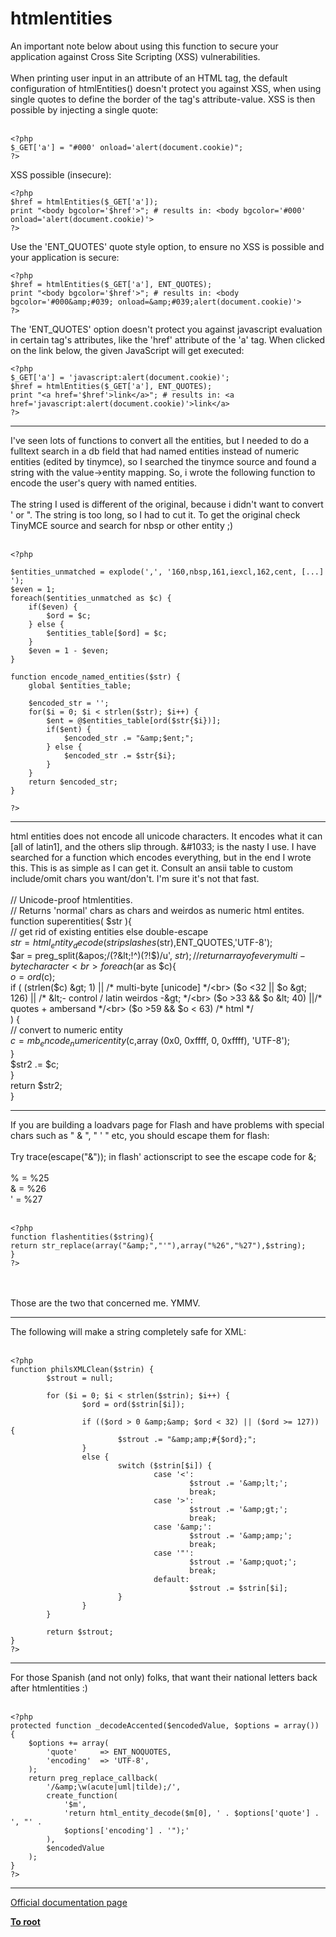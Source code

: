 # htmlentities



An important note below about using this function to secure your application against Cross Site Scripting (XSS) vulnerabilities.<br><br>When printing user input in an attribute of an HTML tag, the default configuration of htmlEntities() doesn&apos;t protect you against XSS, when using single quotes to define the border of the tag&apos;s attribute-value. XSS is then possible by injecting a single quote:<br><br>

```
<?php
$_GET['a'] = "#000' onload='alert(document.cookie)";
?>
```


XSS possible (insecure):



```
<?php
$href = htmlEntities($_GET['a']);
print "<body bgcolor='$href'>"; # results in: <body bgcolor='#000' onload='alert(document.cookie)'>
?>
```


Use the 'ENT_QUOTES' quote style option, to ensure no XSS is possible and your application is secure:



```
<?php
$href = htmlEntities($_GET['a'], ENT_QUOTES);
print "<body bgcolor='$href'>"; # results in: <body bgcolor='#000&amp;#039; onload=&amp;#039;alert(document.cookie)'>
?>
```


The 'ENT_QUOTES' option doesn't protect you against javascript evaluation in certain tag's attributes, like the 'href' attribute of the 'a' tag. When clicked on the link below, the given JavaScript will get executed:



```
<?php
$_GET['a'] = 'javascript:alert(document.cookie)';
$href = htmlEntities($_GET['a'], ENT_QUOTES);
print "<a href='$href'>link</a>"; # results in: <a href='javascript:alert(document.cookie)'>link</a>
?>
```
  

---

I&apos;ve seen lots of functions to convert all the entities, but I needed to do a fulltext search in a db field that had named entities instead of numeric entities (edited by tinymce), so I searched the tinymce source and found a string with the value-&gt;entity mapping. So, i wrote the following function to encode the user&apos;s query with named entities.<br><br>The string I used is different of the original, because i didn&apos;t want to convert &apos; or ". The string is too long, so I had to cut it. To get the original check TinyMCE source and search for nbsp or other entity ;)<br><br>

```
<?php

$entities_unmatched = explode(',', '160,nbsp,161,iexcl,162,cent, [...] ');
$even = 1;
foreach($entities_unmatched as $c) {
    if($even) {
        $ord = $c;
    } else {
        $entities_table[$ord] = $c;
    }
    $even = 1 - $even;
}

function encode_named_entities($str) {
    global $entities_table;
    
    $encoded_str = '';
    for($i = 0; $i < strlen($str); $i++) {
        $ent = @$entities_table[ord($str{$i})];
        if($ent) {
            $encoded_str .= "&amp;$ent;";
        } else {
            $encoded_str .= $str{$i};
        }
    }
    return $encoded_str;
}

?>
```
  

---

html entities does not encode all unicode characters. It encodes what it can [all of latin1], and the others slip through. &amp;#1033; is the nasty I use. I have searched for a function which encodes everything, but in the end I wrote this. This is as simple as I can get it. Consult an ansii table to custom include/omit chars you want/don&apos;t. I&apos;m sure it&apos;s not that fast.<br><br>// Unicode-proof htmlentities. <br>// Returns &apos;normal&apos; chars as chars and weirdos as numeric html entites.<br>function superentities( $str ){<br>    // get rid of existing entities else double-escape<br>    $str = html_entity_decode(stripslashes($str),ENT_QUOTES,&apos;UTF-8&apos;); <br>    $ar = preg_split(&apos;/(?&lt;!^)(?!$)/u&apos;, $str );  // return array of every multi-byte character<br>    foreach ($ar as $c){<br>        $o = ord($c);<br>        if ( (strlen($c) &gt; 1) || /* multi-byte [unicode] */<br>            ($o &lt;32 || $o &gt; 126) || /* &lt;- control / latin weirdos -&gt; */<br>            ($o &gt;33 &amp;&amp; $o &lt; 40) ||/* quotes + ambersand */<br>            ($o &gt;59 &amp;&amp; $o &lt; 63) /* html */<br>        ) {<br>            // convert to numeric entity<br>            $c = mb_encode_numericentity($c,array (0x0, 0xffff, 0, 0xffff), &apos;UTF-8&apos;);<br>        }<br>        $str2 .= $c;<br>    }<br>    return $str2;<br>}  

---

If you are building a loadvars page for Flash and have problems with special chars such as " &amp; ", " &apos; " etc, you should escape them for flash:<br><br>Try trace(escape("&amp;")); in flash&apos; actionscript to see the escape code for &amp;;<br><br>% = %25<br>&amp; = %26<br>&apos; = %27<br><br>

```
<?php
function flashentities($string){
return str_replace(array("&amp;","'"),array("%26","%27"),$string);
}
?>
```
<br><br>Those are the two that concerned me. YMMV.  

---

The following will make a string completely safe for XML:<br><br>

```
<?php
function philsXMLClean($strin) {
        $strout = null;

        for ($i = 0; $i < strlen($strin); $i++) {
                $ord = ord($strin[$i]);

                if (($ord > 0 &amp;&amp; $ord < 32) || ($ord >= 127)) {
                        $strout .= "&amp;amp;#{$ord};";
                }
                else {
                        switch ($strin[$i]) {
                                case '<':
                                        $strout .= '&amp;lt;';
                                        break;
                                case '>':
                                        $strout .= '&amp;gt;';
                                        break;
                                case '&amp;':
                                        $strout .= '&amp;amp;';
                                        break;
                                case '"':
                                        $strout .= '&amp;quot;';
                                        break;
                                default:
                                        $strout .= $strin[$i];
                        }
                }
        }

        return $strout;
}
?>
```
  

---

For those Spanish (and not only) folks, that want their national letters back after htmlentities :)<br><br>

```
<?php
protected function _decodeAccented($encodedValue, $options = array()) {
    $options += array(
        'quote'     => ENT_NOQUOTES,
        'encoding'  => 'UTF-8',
    );
    return preg_replace_callback(
        '/&amp;\w(acute|uml|tilde);/',
        create_function(
            '$m',
            'return html_entity_decode($m[0], ' . $options['quote'] . ', "' .
            $options['encoding'] . '");'
        ),
        $encodedValue
    );
}
?>
```
  

---

[Official documentation page](https://www.php.net/manual/en/function.htmlentities.php)

**[To root](/README.md)**